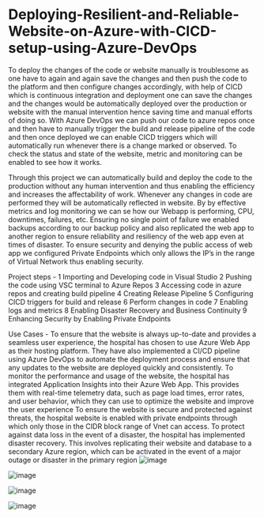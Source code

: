 # Deploying-Resilient-and-Reliable-Website-on-Azure-with-CICD-setup-using-Azure-DevOps

To deploy the changes of the code or website manually is troublesome as one have to again and again save the changes and then push the code to the platform and then configure changes accordingly, with help of CICD which is continuous integration and deployment one can save the changes and the changes would be automatically deployed over the production or website with the manual intervention hence saving time and manual efforts of doing so. With Azure DevOps we can push our code to azure repos once and then have to manually trigger the build and release pipeline of the code and then once deployed we can enable CICD triggers which will automatically run whenever there is a change marked or observed. To check the status and state of the website, metric and monitoring can be enabled to see how it works.

Through this project we can automatically build and deploy the code to the production without any human intervention and thus enabling the efficiency and increases the affectability of work. Whenever any changes in code are performed they will be automatically reflected in website. By by effective metrics and log monitoring we can se how our Webapp is performing, CPU, downtimes, failures, etc. Ensuring no single point of failure we enabled backups according to our backup policy and also replicated the web app to another region to ensure reliability and resiliency of the web app even at times of disaster. To ensure security and denying the public access of web app we configured Private Endpoints which only allows the IP’s in the range of Virtual Network thus enabling security.

Project steps - 
1 Importing and Developing code in Visual Studio 
2 Pushing the code using VSC terminal to Azure Repos
3 Accessing code in azure repos and creating build pipeline
4 Creating Release Pipeline 
5 Configuring CICD triggers for build and release
6 Perform changes in code
7 Enabling logs and metrics
8 Enabling Disaster Recovery and Business Continuity
9 Enhancing Security by Enabling Private Endpoints

Use Cases - 
To ensure that the website is always up-to-date and provides a seamless user experience, the hospital has chosen to use Azure Web App as their hosting platform. They have also implemented a CI/CD pipeline using Azure DevOps to automate the deployment process and ensure that any updates to the website are deployed quickly and consistently. 
To monitor the performance and usage of the website, the hospital has integrated Application Insights into their Azure Web App. This provides them with real-time telemetry data, such as page load times, error rates, and user behavior, which they can use to optimize the website and improve the user experience
To ensure the website is secure and protected against threats, the hospital website is enabled with private endpoints through which only those in the CIDR block range of Vnet can access.
To protect against data loss in the event of a disaster, the hospital has implemented disaster recovery. This involves replicating their website and database to a secondary Azure region, which can be activated in the event of a major outage or disaster in the primary region
![image](https://github.com/ishansaxena01/Deploying-Resilient-and-Reliable-Website-on-Azure-with-CICD-setup-using-Azure-DevOps/assets/123859836/76e19148-d8b4-4cdf-bebb-78442e6b6f21)

![image](https://github.com/ishansaxena01/Deploying-Resilient-and-Reliable-Website-on-Azure-with-CICD-setup-using-Azure-DevOps/assets/123859836/46290f6e-5435-42b9-9a15-efc927aec89b)

![image](https://github.com/ishansaxena01/Deploying-Resilient-and-Reliable-Website-on-Azure-with-CICD-setup-using-Azure-DevOps/assets/123859836/cd23bb40-67ae-425a-845c-ee5c73518333)

![image](https://github.com/ishansaxena01/Deploying-Resilient-and-Reliable-Website-on-Azure-with-CICD-setup-using-Azure-DevOps/assets/123859836/26e2f6ba-d5dc-447b-9bb0-1953d59f0dfb)
